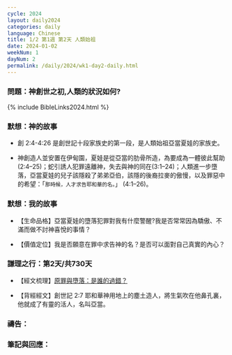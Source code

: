 ```yaml
---
cycle: 2024
layout: daily2024
categories: daily
language: Chinese
title: 1/2 第1週 第2天 人類始祖
date: 2024-01-02
weekNum: 1
dayNum: 2
permalink: /daily/2024/wk1-day2-daily.html
---
```


### 問題：神創世之初,人類的狀況如何?


{% include BibleLinks2024.html %}

### 默想：神的故事 
+ 創 2:4-4:26 是創世記十段家族史的第一段，是人類始祖亞當夏娃的家族史。

+ 神創造人並安置在伊甸園，夏娃是從亞當的肋骨所造，為要成為一體彼此幫助(2:4–25)；蛇引誘人犯罪遠離神，失去與神的同在(3:1–24)；人類進一步墮落，亞當夏娃的兒子該隱殺了弟弟亞伯，該隱的後裔拉麥的傲慢，以及罪惡中的希望：「`那時候，人才求告耶和華的名。`」 (4:1–26)。

### 默想：我的故事
+ 【生命品格】亞當夏娃的墮落犯罪對我有什麼警醒?我是否常常因為驕傲、不滿而做不討神喜悅的事情？

+ 【價值定位】我是否願意在罪中求告神的名？是否可以面對自己真實的內心？

### 謙理之行：第2天/共730天

+ 【經文梳理】[原罪與墮落：是誰的過錯？](https://youtu.be/v92F9uI3Ptg)

+ 【背經經文】創世記 2:7 耶和華神用地上的塵土造人，將生氣吹在他鼻孔裏，他就成了有靈的活人，名叫亞當。

### 禱告：

### 筆記與回應：
